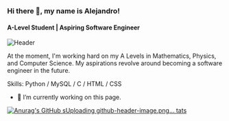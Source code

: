 ### Hi there 👋, my name is Alejandro!
#### A-Level Student | Aspiring Software Engineer
![Header](![github-header-image](https://github.com/3NJDGZ/3NJDGZ/assets/87236751/ad90953c-3dc1-4d2c-8244-b471e3166bcb))

At the moment, I'm working hard on my A Levels in Mathematics, Physics, and Computer Science. My aspirations revolve around becoming a software engineer in the future.

Skills: Python / MySQL / C / HTML / CSS

- 🔭 I’m currently working on this page. 

[![Anurag's GitHub s![Uploading github-header-image.png…]()
tats](https://github-readme-stats.vercel.app/api?username=3NJDGZ)](https://github.com/anuraghazra/github-readme-stats)
